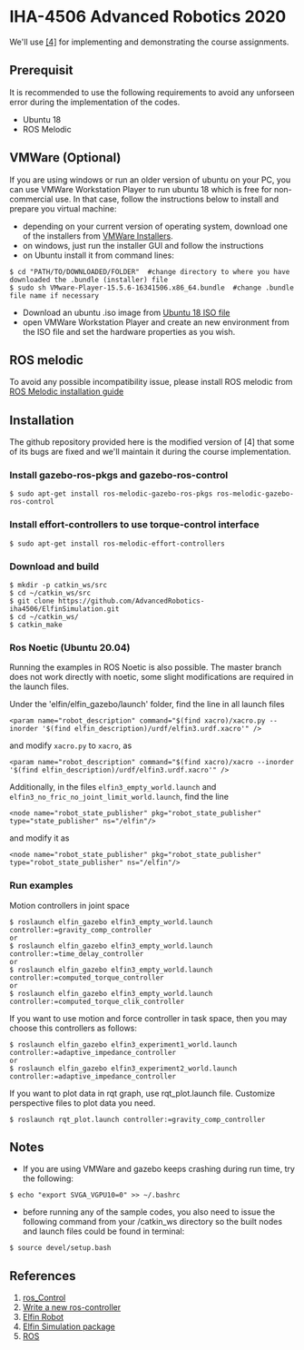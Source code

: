 # IHA-4506 Advanced Robotics 2020
We'll use [[4]](https://github.com/modulabs/arm-control) for implementing and demonstrating the course assignments.  

## Prerequisit
It is recommended to use the following requirements to avoid any unforseen error during the implementation of the codes.

- Ubuntu 18
- ROS Melodic

## VMWare (Optional)
If you are using windows or run an older version of ubuntu on your PC, you can use VMWare Workstation Player to run ubuntu 18 which is free for non-commercial use. In that case, follow the instructions below to install and prepare you virtual machine:

- depending on your current version of operating system, download one of the installers from [VMWare Installers](https://www.vmware.com/fi/products/workstation-player/workstation-player-evaluation.html).
- on windows, just run the installer GUI and follow the instructions
- on Ubuntu install it from command lines:
```
$ cd "PATH/TO/DOWNLOADED/FOLDER"  #change directory to where you have downloaded the .bundle (installer) file
$ sudo sh VMware-Player-15.5.6-16341506.x86_64.bundle  #change .bundle file name if necessary
```
- Download an ubuntu .iso image from [Ubuntu 18 ISO file](https://releases.ubuntu.com/bionic/ubuntu-18.04.5-desktop-amd64.iso)
- open VMWare Workstation Player and create an new environment from the ISO file and set the hardware properties as you wish.

## ROS melodic
To avoid any possible incompatibility issue, please install ROS melodic from [ROS Melodic installation guide](http://wiki.ros.org/melodic/Installation/Ubuntu)

## Installation
The github repository provided here is the modified version of [4] that some of its bugs are fixed and we'll maintain it during the course implementation.

### Install gazebo-ros-pkgs and gazebo-ros-control

    $ sudo apt-get install ros-melodic-gazebo-ros-pkgs ros-melodic-gazebo-ros-control

### Install effort-controllers to use torque-control interface

    $ sudo apt-get install ros-melodic-effort-controllers

### Download and build 

    $ mkdir -p catkin_ws/src
    $ cd ~/catkin_ws/src
    $ git clone https://github.com/AdvancedRobotics-iha4506/ElfinSimulation.git
    $ cd ~/catkin_ws/
    $ catkin_make

### Ros Noetic (Ubuntu 20.04)
Running the examples in ROS Noetic is also possible. The master branch does not work directly with noetic, some slight modifications are required in the launch files.

Under the 'elfin/elfin_gazebo/launch' folder, find the line in all launch files

`<param name="robot_description" command="$(find xacro)/xacro.py --inorder '$(find elfin_description)/urdf/elfin3.urdf.xacro'" />`

and modify `xacro.py` to `xacro`, as 

`<param name="robot_description" command="$(find xacro)/xacro --inorder '$(find elfin_description)/urdf/elfin3.urdf.xacro'" />`

Additionally, in the files `elfin3_empty_world.launch` and `elfin3_no_fric_no_joint_limit_world.launch`, find the line

`<node name="robot_state_publisher" pkg="robot_state_publisher" type="state_publisher" ns="/elfin"/>`

and modify it as

`<node name="robot_state_publisher" pkg="robot_state_publisher" type="robot_state_publisher" ns="/elfin"/>`


### Run examples
Motion controllers in joint space

    $ roslaunch elfin_gazebo elfin3_empty_world.launch controller:=gravity_comp_controller
    or
    $ roslaunch elfin_gazebo elfin3_empty_world.launch controller:=time_delay_controller
    or
    $ roslaunch elfin_gazebo elfin3_empty_world.launch controller:=computed_torque_controller
    or
    $ roslaunch elfin_gazebo elfin3_empty_world.launch controller:=computed_torque_clik_controller

If you want to use motion and force controller in task space, then you may choose this controllers as follows:

    $ roslaunch elfin_gazebo elfin3_experiment1_world.launch controller:=adaptive_impedance_controller
    or
    $ roslaunch elfin_gazebo elfin3_experiment2_world.launch controller:=adaptive_impedance_controller

If you want to plot data in rqt graph, use rqt_plot.launch file. Customize perspective files to plot data you need.

    $ roslaunch rqt_plot.launch controller:=gravity_comp_controller



## Notes
- If you are using VMWare and gazebo keeps crashing during run time, try the following:

```
$ echo "export SVGA_VGPU10=0" >> ~/.bashrc
``` 
- before running any of the sample codes, you also need to issue the following command from your /catkin_ws directory so the built nodes and launch files could be found in terminal:


```
$ source devel/setup.bash
```
## References
1. [ros_Control](http://wiki.ros.org/ros_control)
2. [Write a new ros-controller](https://github.com/ros-controls/ros_control/wiki/controller_interface)
3. [Elfin Robot](http://wiki.ros.org/Robots/Elfin)
4. [Elfin Simulation package](https://github.com/modulabs/arm-control)
5. [ROS](http://wiki.ros.org/)

